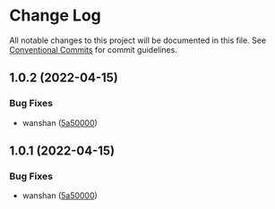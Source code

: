 # Change Log

All notable changes to this project will be documented in this file.
See [Conventional Commits](https://conventionalcommits.org) for commit guidelines.

## 1.0.2 (2022-04-15)


### Bug Fixes

* wanshan ([5a50000](https://github.com/AutumnDeSea/kk-libs/commit/5a500004fc9b1c69223dc755341cfbbb1df2d5c7))





## 1.0.1 (2022-04-15)


### Bug Fixes

* wanshan ([5a50000](https://github.com/AutumnDeSea/kk-libs/commit/5a500004fc9b1c69223dc755341cfbbb1df2d5c7))
